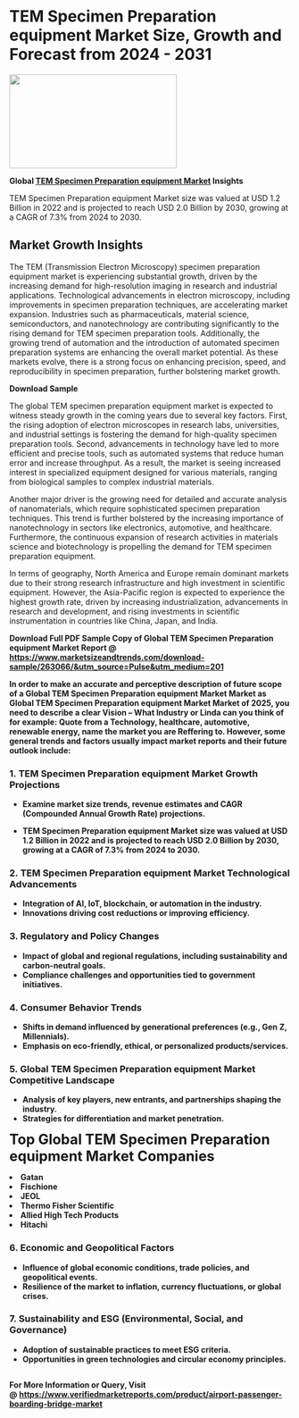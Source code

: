 <H1>TEM Specimen Preparation equipment Market Size, Growth and Forecast from 2024 - 2031</H1><img class="aligncenter size-medium wp-image-584254" src="https://thirdeyenews.in/wp-content/uploads/2024/09/Global-Market-Research-300x168.jpeg" alt="" width="300" height="168" /><p><strong>Global&nbsp;<a href="https://www.marketsizeandtrends.com/download-sample/263066/&amp;utm_source=Pulse&amp;utm_medium=201">TEM Specimen Preparation equipment Market</a> Insights</strong></p><p>TEM Specimen Preparation equipment Market size was valued at USD 1.2 Billion in 2022 and is projected to reach USD 2.0 Billion by 2030, growing at a CAGR of 7.3% from 2024 to 2030.</p><p><h2>Market Growth Insights</h2> <p>The TEM (Transmission Electron Microscopy) specimen preparation equipment market is experiencing substantial growth, driven by the increasing demand for high-resolution imaging in research and industrial applications. Technological advancements in electron microscopy, including improvements in specimen preparation techniques, are accelerating market expansion. Industries such as pharmaceuticals, material science, semiconductors, and nanotechnology are contributing significantly to the rising demand for TEM specimen preparation tools. Additionally, the growing trend of automation and the introduction of automated specimen preparation systems are enhancing the overall market potential. As these markets evolve, there is a strong focus on enhancing precision, speed, and reproducibility in specimen preparation, further bolstering market growth.</p> <p><strong>Download Sample</strong></p> <p>The global TEM specimen preparation equipment market is expected to witness steady growth in the coming years due to several key factors. First, the rising adoption of electron microscopes in research labs, universities, and industrial settings is fostering the demand for high-quality specimen preparation tools. Second, advancements in technology have led to more efficient and precise tools, such as automated systems that reduce human error and increase throughput. As a result, the market is seeing increased interest in specialized equipment designed for various materials, ranging from biological samples to complex industrial materials.</p> <p>Another major driver is the growing need for detailed and accurate analysis of nanomaterials, which require sophisticated specimen preparation techniques. This trend is further bolstered by the increasing importance of nanotechnology in sectors like electronics, automotive, and healthcare. Furthermore, the continuous expansion of research activities in materials science and biotechnology is propelling the demand for TEM specimen preparation equipment.</p> <p>In terms of geography, North America and Europe remain dominant markets due to their strong research infrastructure and high investment in scientific equipment. However, the Asia-Pacific region is expected to experience the highest growth rate, driven by increasing industrialization, advancements in research and development, and rising investments in scientific instrumentation in countries like China, Japan, and India.</p> <p><strong></p><p><span class=""><strong>Download Full PDF Sample Copy of Global TEM Specimen Preparation equipment Market Report</strong> @ <a href="https://www.marketsizeandtrends.com/download-sample/263066/&amp;utm_source=Pulse&amp;utm_medium=201" target="_blank">https://www.marketsizeandtrends.com/download-sample/263066/&amp;utm_source=Pulse&amp;utm_medium=201</a></span></p><p>In order to make an accurate and perceptive description of future scope of a Global&nbsp;TEM Specimen Preparation equipment Market Market as Global&nbsp;TEM Specimen Preparation equipment Market Market of 2025, you need to describe a clear Vision &ndash; What Industry or Linda can you think of for example: Quote from a Technology, healthcare, automotive, renewable energy, name the market you are Reffering to. However, some general trends and factors usually impact market reports and their future outlook include:</p><h3>1.&nbsp;<strong>TEM Specimen Preparation equipment Market Growth Projections</strong></h3><ul><li>Examine market size trends, revenue estimates and CAGR (Compounded Annual Growth Rate) projections.</li><li><p>TEM Specimen Preparation equipment Market size was valued at USD 1.2 Billion in 2022 and is projected to reach USD 2.0 Billion by 2030, growing at a CAGR of 7.3% from 2024 to 2030.</p></li></ul><h3>2.&nbsp;<strong>TEM Specimen Preparation equipment Market Technological Advancements</strong></h3><ul><li>Integration of AI, IoT, blockchain, or automation in the industry.</li><li>Innovations driving cost reductions or improving efficiency.</li></ul><h3>3.&nbsp;<strong>Regulatory and Policy Changes</strong></h3><ul><li>Impact of global and regional regulations, including sustainability and carbon-neutral goals.</li><li>Compliance challenges and opportunities tied to government initiatives.</li></ul><h3>4.&nbsp;<strong>Consumer Behavior Trends</strong></h3><ul><li>Shifts in demand influenced by generational preferences (e.g., Gen Z, Millennials).</li><li>Emphasis on eco-friendly, ethical, or personalized products/services.</li></ul><h3>5.&nbsp;<strong>Global TEM Specimen Preparation equipment Market Competitive Landscape</strong></h3><ul><li>Analysis of key players, new entrants, and partnerships shaping the industry.</li><li>Strategies for differentiation and market penetration.</li></ul><p data-pm-slice="1 1 []"><span style="color: inherit; font-family: inherit; font-size: 25px;">Top Global TEM Specimen Preparation equipment Market Companies</span></p><div class="" data-test-id=""><p><li>Gatan</li><li> Fischione</li><li> JEOL</li><li> Thermo Fisher Scientific</li><li> Allied High Tech Products</li><li> Hitachi</li></p></div><h3>6.&nbsp;<strong>Economic and Geopolitical Factors</strong></h3><ul><li>Influence of global economic conditions, trade policies, and geopolitical events.</li><li>Resilience of the market to inflation, currency fluctuations, or global crises.</li></ul><h3>7.&nbsp;<strong>Sustainability and ESG (Environmental, Social, and Governance)</strong></h3><ul><li>Adoption of sustainable practices to meet ESG criteria.</li><li>Opportunities in green technologies and circular economy principles.</li></ul><h2><strong style="font-size: 14px;">For More Information or Query, Visit @&nbsp;</strong><a style="background-color: #ffffff; font-size: 14px;" href="https://www.marketsizeandtrends.com/report/tem-specimen-preparation-equipment-market/" target="_blank">https://www.verifiedmarketreports.com/product/airport-passenger-boarding-bridge-market</a></h2>
